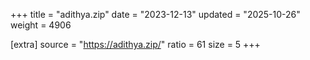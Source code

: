 +++
title = "adithya.zip"
date = "2023-12-13"
updated = "2025-10-26"
weight = 4906

[extra]
source = "https://adithya.zip/"
ratio = 61
size = 5
+++
